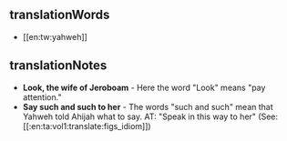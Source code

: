 ## translationWords

* [[en:tw:yahweh]]

## translationNotes

* **Look, the wife of Jeroboam** - Here the word "Look" means "pay attention."
* **Say such and such to her** - The words "such and such" mean that Yahweh told Ahijah what to say. AT: "Speak in this way to her" (See: [[:en:ta:vol1:translate:figs_idiom]])
